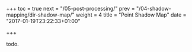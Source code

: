 +++
toc = true
next = "/05-post-processing/"
prev = "/04-shadow-mapping/dir-shadow-map/"
weight = 4
title = "Point Shadow Map"
date = "2017-01-19T23:22:33+01:00"

+++

todo.
